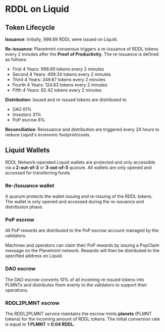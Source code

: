 # RDDL on Liquid

## Token Lifecycle

**Issuance**: Initially, 998.69 RDDL were issued on Liquid.&#x20;

**Re-issuance**: Planetmint consensus triggers a re-issuance of RDDL tokens every 2 minutes after the **Proof of Productivity**. The re-issuance is defined as follows:

* First 4 Years: 998.69 tokens every 2 minutes
* Second 4 Years: 499.34 tokens every 2 minutes
* Third 4 Years: 249.67 tokens every 2 minutes
* Fourth 4 Years: 124.83 tokens every 2 minutes
* Fifth 4 Years: 62.42 tokens every 2 minutes

**Distribution**: Issued and re-issued tokens are distributed to&#x20;

* DAO 61%
* Investors 31%
* PoP escrow 8%

**Reconciliation**: Reissuance and distribution are triggered every 24 hours to reduce Liquid's economic footprint/costs.

## Liquid Wallets

RDDL Network-operated Liquid wallets are protected and only accessible via a **2-out-of-3** or **3-out-of-5** quorum. All wallets are only opened and accessed for transferring funds.

### Re-/Issuance wallet

A quorum protects the wallet issuing and re-issuing of the RDDL tokens. The wallet is only opened and accessed during the re-issuance and distribution phase.

### PoP escrow

All PoP rewards are distributed to the PoP escrow account managed by the validators.

Machines and operators can claim their PoP rewards by issuing a PopClaim message on the Planetmint network. Rewards will then be distributed to the specified address on Liquid.

### DAO escrow

The DAO escrow converts 10% of all incoming re-issued tokens into PLMNTs and distributes them evenly to the validators to support their operations.

### RDDL2PLMNT escrow

The RDDL2PLMNT service maintains the escrow mints **planets** (PLMNT tokens) for the incoming amount of RDDL tokens. The initial conversion rate is equal to **1 PLMNT = 0.04 RDDL.**
